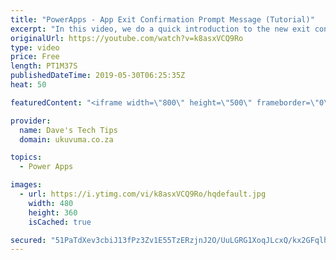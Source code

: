 ```yaml
---
title: "PowerApps - App Exit Confirmation Prompt Message (Tutorial)"
excerpt: "In this video, we do a quick introduction to the new exit confirmation message functionality in PowerApps. Previously we had to create a message box (from scratch) to achieve the same functionality!  What makes me even more excited is that this seems to hint that Microsoft is starting to spend time on"
originalUrl: https://youtube.com/watch?v=k8asxVCQ9Ro
type: video
price: Free
length: PT1M37S
publishedDateTime: 2019-05-30T06:25:35Z
heat: 50

featuredContent: "<iframe width=\"800\" height=\"500\" frameborder=\"0\" src=\"https://www.youtube.com/embed/k8asxVCQ9Ro\" allow=\"accelerometer; autoplay; encrypted-media; gyroscope; picture-in-picture\" allowfullscreen></iframe>"

provider:
  name: Dave's Tech Tips
  domain: ukuvuma.co.za

topics:
  - Power Apps

images:
  - url: https://i.ytimg.com/vi/k8asxVCQ9Ro/hqdefault.jpg
    width: 480
    height: 360
    isCached: true

secured: "51PaTdXev3cbiJ13fPz3Zv1E55TzERzjnJ2O/UuLGRG1XoqJLcxQ/kx2GFqlh5OGg9LKdZp/rOMQnGkfMGz/p4IsHoXixjAI/FQeYUYQVnD4v83QRTXir2+QiyuY+1bcl7olMrEMMTtv438B4IJiaR/CBZZU76+urLuhy/O+OymxCXmaDhCfvfVN5XntVr0F8CLkd4hWAxOKAuxiiN95rORsNCp79gnDV9fBNKMk6pgbghsXey2WxgkhBAH5Ibn3SH6xwoSk/JA9wfkhfw19T7dA3x9au5K6PN2jZWOVMfr2NUaBH8sBLUviiWcMFodYCq0+tCLjzV7FKMzt7Z03BGPA3niFnYALGQnD90YwvL4lDon5G3KvWFptiiFpjVIz0wXhBaoAbBkmwwqE0ME34svzSeMWmcRVFdZy3Am4qws=;vUcRZZgZo9S/V3rECe/byg=="
---
```


